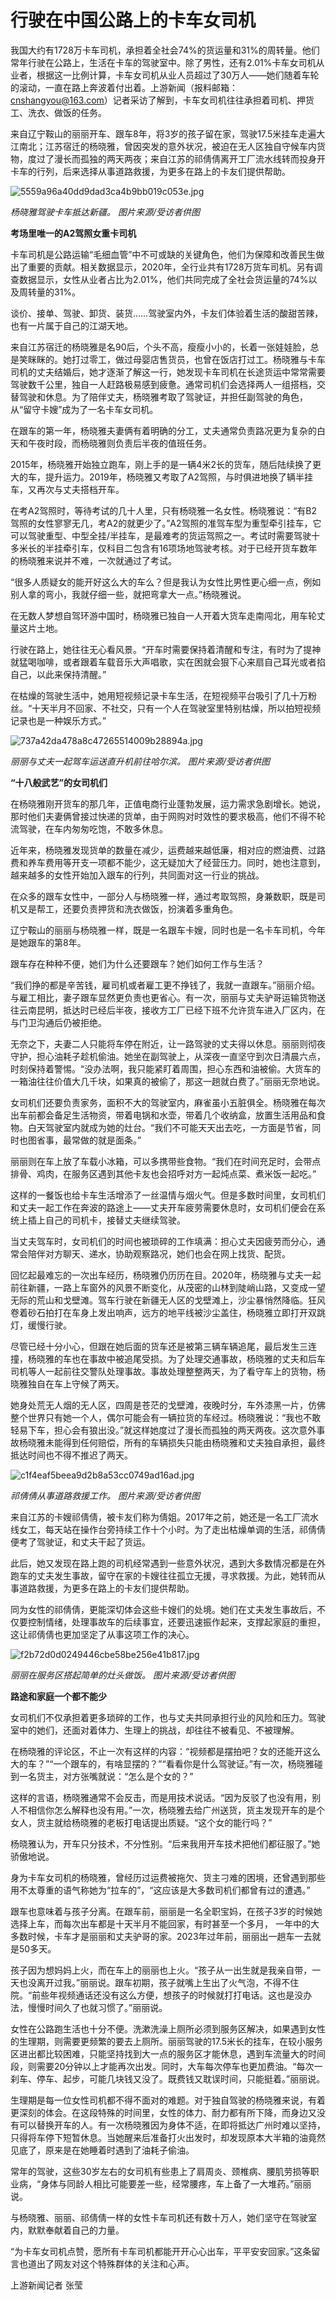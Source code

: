 # 行驶在中国公路上的卡车女司机

我国大约有1728万卡车司机，承担着全社会74%的货运量和31%的周转量。他们常年行驶在公路上，生活在卡车的驾驶室中。除了男性，还有2.01%卡车女司机从业者，根据这一比例计算，卡车女司机从业人员超过了30万人——她们随着车轮的滚动，一直在路上奔波着付出着。上游新闻（报料邮箱：cnshangyou@163.com）记者采访了解到，卡车女司机往往承担着司机、押货工、洗衣、做饭的任务。

来自辽宁鞍山的丽丽开车、跟车8年，将3岁的孩子留在家，驾驶17.5米挂车走遍大江南北；江苏宿迁的杨晓雅，曾因突发的意外状况，被迫在无人区独自守候车内货物，度过了漫长而孤独的两天两夜；来自江苏的祁倩倩离开工厂流水线转而投身开卡车的行列，后来选择从事道路救援，为更多在路上的卡友们提供帮助。

![5559a96a40dd9dad3ca4b9bb019c053e.jpg](https://raw.githubusercontent.com/qqhsx/qqnews_image/main/2024/03/08/行驶在中国公路上的卡车女司机/5559a96a40dd9dad3ca4b9bb019c053e.jpg)

_杨晓雅驾驶卡车抵达新疆。 图片来源/受访者供图_

**考场里唯一的A2驾照女重卡司机**

卡车司机是公路运输“毛细血管”中不可或缺的关键角色，他们为保障和改善民生做出了重要的贡献。相关数据显示，2020年，全行业共有1728万货车司机。另有调查数据显示，女性从业者占比为2.01%，他们共同完成了全社会货运量的74%以及周转量的31%。

谈价、接单、驾驶、卸货、装货……驾驶室内外，卡友们体验着生活的酸甜苦辣，也有一片属于自己的江湖天地。

来自江苏宿迁的杨晓雅是名90后，个头不高，瘦瘦小小的，长着一张娃娃脸，总是笑眯眯的。她打过零工，做过母婴店售货员，也曾在饭店打过工。杨晓雅与卡车司机的丈夫结婚后，她才逐渐了解这一行，她发现卡车司机在长途货运中常常需要驾驶数千公里，独自一人赶路极易感到疲惫。通常司机们会选择两人一组搭档，交替驾驶和休息。为了陪伴丈夫，杨晓雅考取了驾驶证，并担任副驾驶的角色，从“留守卡嫂”成为了一名卡车女司机。

在跟车的第一年，杨晓雅夫妻俩有着明确的分工，丈夫通常负责路况更为复杂的白天和午夜时段，而杨晓雅则负责后半夜的值班任务。

2015年，杨晓雅开始独立跑车，刚上手的是一辆4米2长的货车，随后陆续换了更大的车，提升运力。2019年，杨晓雅又考取了A2驾照，与时俱进地换了辆半挂车，又再次与丈夫搭档开车。

在考A2驾照时，等待考试的几十人里，只有杨晓雅一名女性。杨晓雅说：“有B2驾照的女性寥寥无几，考A2的就更少了。”A2驾照的准驾车型为重型牵引挂车，它可以驾驶重型、中型全挂/半挂车，是最难考的货运驾照之一。考试时需要驾驶十多米长的半挂牵引车，仅科目二包含有16项场地驾驶考核。对于已经开货车数年的杨晓雅来说并不难，一次就通过了考试。

“很多人质疑女的能开好这么大的车么？但是我认为女性比男性更心细一点，例如别人拿的弯小，我就仔细一些，就把弯拿大一点。”杨晓雅说。

在无数人梦想自驾环游中国时，杨晓雅已独自一人开着大货车走南闯北，用车轮丈量这片土地。

行驶在路上，她往往无心看风景。“开车时需要保持着清醒和专注，有时为了提神就猛喝咖啡，或者跟着车载音乐大声唱歌，实在困就会狠下心来扇自己耳光或者掐自己，以此来保持清醒。”

在枯燥的驾驶生活中，她用短视频记录卡车生活，在短视频平台吸引了几十万粉丝。“十天半月不回家、不社交，只有一个人在驾驶室里特别枯燥，所以拍短视频记录也是一种娱乐方式。”

![737a42da478a8c47265514009b28894a.jpg](https://raw.githubusercontent.com/qqhsx/qqnews_image/main/2024/03/08/行驶在中国公路上的卡车女司机/737a42da478a8c47265514009b28894a.jpg)

_丽丽与丈夫一起驾车运送直升机前往哈尔滨。 图片来源/受访者供图_

**“十八般武艺”的女司机们**

在杨晓雅刚开货车的那几年，正值电商行业蓬勃发展，运力需求急剧增长。她说，那时他们夫妻俩曾接过快递的货单，由于网购对时效性的要求极高，他们不得不轮流驾驶，在车内匆匆吃饱，不敢多休息。

近年来，杨晓雅发现货单的数量在减少，运费越来越低廉，相对应的燃油费、过路费和养车费用等开支一项都不能少，这无疑加大了经营压力。同时，她也注意到，越来越多的女性开始加入跟车的行列，共同面对这一行业的挑战。

在众多的跟车女性中，一部分人与杨晓雅一样，通过考取驾照，身兼数职，既是司机又是帮工，还要负责押货和洗衣做饭，扮演着多重角色。

辽宁鞍山的丽丽与杨晓雅一样，既是一名跟车卡嫂，同时也是一名卡车司机，今年是她跟车的第8年。

跟车存在种种不便，她们为什么还要跟车？她们如何工作与生活？

“我们挣的都是辛苦钱，雇司机或者雇工更不挣钱了，我就一直跟车。”丽丽介绍。与雇工相比，妻子跟车显然更负责也更省心。有一次，丽丽与丈夫驴哥运输货物送往云南昆明，抵达时已经后半夜，接收方工厂已经下班不允许货车进入厂区内，在与门卫沟通后仍被拒绝。

无奈之下，夫妻二人只能将车停在附近，让一路驾驶的丈夫得以休息。丽丽则彻夜守护，担心油耗子趁机偷油。她坐在副驾驶上，从深夜一直坚守到次日清晨六点，时刻保持着警惕。“没办法啊，我只能紧盯着周围，担心东西和油被偷。大货车的一箱油往往价值大几千块，如果真的被偷了，那这一趟就白费了。”丽丽无奈地说。

女司机们还要负责家务，面积不大的驾驶室内，麻雀虽小五脏俱全。杨晓雅在每次出车前都会备足生活物资，带着电锅和水壶，带着几个收纳盒，放置生活用品和食物。白天驾驶室内就成为她的灶台。“我们不可能天天出去吃，一方面是节省，同时也图省事，最常做的就是面条。”

丽丽则在车上放了车载小冰箱，可以多携带些食物。“我们在时间充足时，会带点排骨、鸡肉，在服务区遇到其他卡友也会招呼对方一起炖点菜、煮米饭一起吃。”

这样的一餐饭也给卡车生活增添了一丝温情与烟火气。但是多数时间里，女司机们和丈夫一起工作在奔波的路途上——丈夫开车疲劳需要休息时，女司机们便会在系统上插上自己的司机卡，接替丈夫继续驾驶。

当丈夫驾车时，女司机们的时间也被琐碎的工作填满：担心丈夫因疲劳而分心，通常会陪伴对方聊天、递水，协助观察路况，她们也会在网上找货、配货。

回忆起最难忘的一次出车经历，杨晓雅仍历历在目。2020年，杨晓雅与丈夫一起前往新疆，一路上车窗外的风景不断变化，从茂密的山林到陡峭山路，又变成一望无际的荒山和戈壁滩。驾车行驶在新疆无人区的戈壁滩上，沙尘暴悄然降临。狂风卷着砂石拍打在车身上发出响声，远方的地平线被沙尘盖住，杨晓雅立即打开双跳灯，缓慢行驶。

尽管已经十分小心，但跟在她后面的货车还是被第三辆车辆追尾，最后发生三连撞，杨晓雅的车也在事故中被追尾受损。为了处理交通事故，杨晓雅的丈夫和后车司机等人一起前往交警队处理事故。事故处理整整两天，为了看守车上的货物，杨晓雅独自在车上守候了两天。

她身处荒无人烟的无人区，四周是苍茫的戈壁滩，夜晚时分，车外漆黑一片，仿佛整个世界只有她一个人，偶尔可能会有一辆拉货的车经过。杨晓雅说：“我也不敢轻易下车，担心会有狼出没。”就这样她度过了漫长而孤独的两天两夜。这次意外事故杨晓雅未能得到任何赔偿，所有的车辆损失只能由杨晓雅和丈夫独自承担，最终抵达时间也不得不推迟了两天。

![c1f4eaf5beea9d2b8a53cc0749ad16ad.jpg](https://raw.githubusercontent.com/qqhsx/qqnews_image/main/2024/03/08/行驶在中国公路上的卡车女司机/c1f4eaf5beea9d2b8a53cc0749ad16ad.jpg)

_祁倩倩从事道路救援工作。 图片来源/受访者供图_

来自江苏的卡嫂祁倩倩，被卡友们称为倩姐。2017年之前，她还是一名工厂流水线女工，每天站在操作台旁持续工作十个小时。为了走出枯燥单调的生活，祁倩倩便考了驾驶证，和丈夫干起了货运。

此后，她又发现在路上跑的司机经常遇到一些意外状况，遇到大多数情况都是在外跑车的丈夫发生事故，留守在家的卡嫂往往孤立无援，寻求救援。为此，她转而从事道路救援，为更多在路上的卡友们提供帮助。

同为女性的祁倩倩，更能深切体会这些卡嫂们的处境。她们在丈夫发生事故后，不仅要控制情绪，处理事故车的后续事宜，还要迅速振作起来，支撑起家庭的重担，这让祁倩倩也更加坚定了从事这项工作的决心。

![f2b72d0d0249446cbe58be256e41b817.jpg](https://raw.githubusercontent.com/qqhsx/qqnews_image/main/2024/03/08/行驶在中国公路上的卡车女司机/f2b72d0d0249446cbe58be256e41b817.jpg)

_丽丽在服务区搭起简单的灶头做饭。 图片来源/受访者供图_

**路途和家庭一个都不能少**

女司机们不仅承担着更多琐碎的工作，也与丈夫共同承担行业的风险和压力。驾驶室中的她们，还面对着体力、生理上的挑战，却往往不被看见、不被理解。

在杨晓雅的评论区，不止一次有这样的内容：“视频都是摆拍吧？女的还能开这么大的车？”“一个跟车的，有啥显摆的？”“看看你是什么驾驶证。”有一次，杨晓雅碰到一名货主，对方张嘴就说：“怎么是个女的？”

这样的言语，杨晓雅通常不会反击，而是用技术说话。“因为反驳了也没有用，别人不相信你怎么解释也没有用。”一次，杨晓雅去给广州送货，货主发现开车的是个女人，货主就给杨晓雅的老板打电话提出质疑。“这个女的能行吗？”

杨晓雅认为，开车只分技术，不分性别。“后来我用开车技术把他们都征服了。”她骄傲地说。

身为卡车女司机的杨晓雅，曾经历过运费被拖欠、货主刁难的困境，还曾遇到那些用不太尊重的语气称她为“拉车的”，“这应该是大多数司机们都曾有过的遭遇。”

跟车也意味着与孩子分离。在跟车前，丽丽是一名全职宝妈，在孩子3岁的时候她选择上车，而每次出车都是十天半月不能回家，有时甚至一个多月，
一年中的大多数时候，卡车才是丽丽和丈夫驴哥的家。2023年过年前，丽丽出一趟车一去就是50多天。

孩子因为想妈妈上火，而在车上的丽丽也上火。“孩子从一出生就是我亲自带，一天也没离开过我。”丽丽说。跟车初期，孩子就嘴上生出了火气泡，不得不住院。“前些年视频通话还没有这么方便，想孩子的时候就打打电话。这也是没办法，慢慢时间久了也就习惯了。”丽丽说。

女性在公路跑生活也十分不便。洗漱洗澡上厕所必须到服务区解决，如果遇到女性的生理期，则需要更频繁的要去上厕所。丽丽驾驶的17.5米长的挂车，在较小服务区进出都比较困难，只能坚持找到大一点的服务区才能休息，遇到车流量大的时间段，则需要20分钟以上才能再次出发。同时，大车每次停车也更加费油。“每次一刹车、停车、起步，可能几块钱又没了。既费钱又耽误时间，只能挺着。”丽丽说。

生理期是每一位女性司机都不得不面对的难题。对于独自驾驶的杨晓雅来说，有着更深刻的体会。在这段特殊的时间里，女性的体力、耐力都有所下降，而身边又没有可以替换开车的人。有一次杨晓雅因为身体不适，在即将抵达广州时难以坚持，只得将车停下短暂休息。当她醒来后准备打火出发时，却发现原本大半箱的油竟然见底了，原来是在她睡着时遇到了油耗子偷油。

常年的驾驶，这些30岁左右的女司机有些患上了肩周炎、颈椎病、腰肌劳损等职业病，“身体与同龄人相比可能要差一些，经常腰疼，车上备了一大堆药。”丽丽说。

与杨晓雅、丽丽、祁倩倩一样的女性卡车司机还有数十万人，她们坚守在驾驶室内，默默奉献着自己的力量。

“为卡车女司机点赞，愿所有卡车司机都能开开心心出车，平平安安回家。”这条留言也道出了网友对这个特殊群体的关注和心声。

上游新闻记者 张莹

